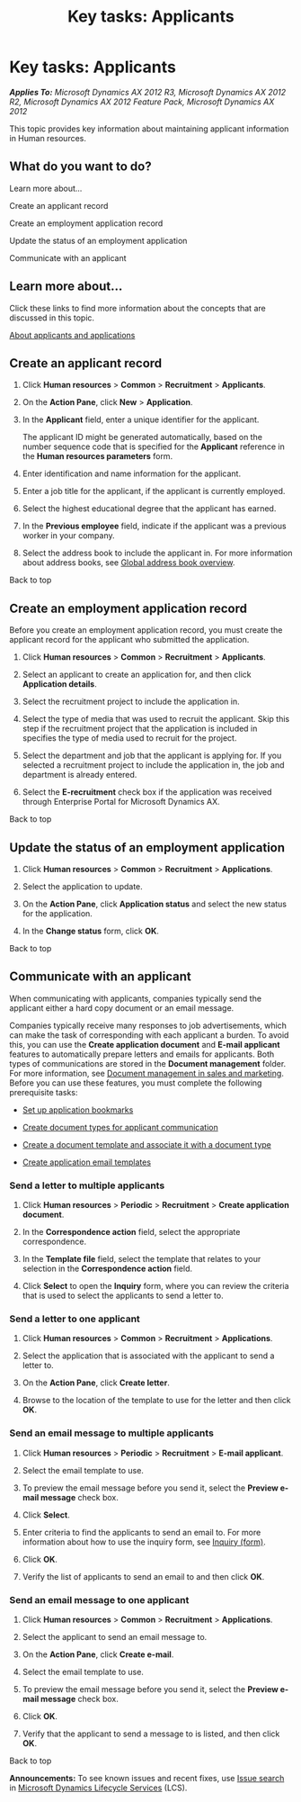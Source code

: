 ﻿---
title: 'Key tasks: Applicants'
TOCTitle: 'Key tasks: Applicants'
ms:assetid: 9908ac96-9e7c-4e8a-83f5-db76ee498cbf
ms:mtpsurl: https://technet.microsoft.com/en-us/library/Hh597184(v=AX.60)
ms:contentKeyID: 39519249
ms.date: 04/18/2014
mtps_version: v=AX.60
---

# Key tasks: Applicants 


_**Applies To:** Microsoft Dynamics AX 2012 R3, Microsoft Dynamics AX 2012 R2, Microsoft Dynamics AX 2012 Feature Pack, Microsoft Dynamics AX 2012_

This topic provides key information about maintaining applicant information in Human resources.

## What do you want to do?

Learn more about...

Create an applicant record

Create an employment application record

Update the status of an employment application

Communicate with an applicant

## Learn more about...

Click these links to find more information about the concepts that are discussed in this topic.

[About applicants and applications](about-applicants-and-applications.md)

## Create an applicant record

1.  Click **Human resources** \> **Common** \> **Recruitment** \> **Applicants**.

2.  On the **Action Pane**, click **New** \> **Application**.

3.  In the **Applicant** field, enter a unique identifier for the applicant.
    
    The applicant ID might be generated automatically, based on the number sequence code that is specified for the **Applicant** reference in the **Human resources parameters** form.

4.  Enter identification and name information for the applicant.

5.  Enter a job title for the applicant, if the applicant is currently employed.

6.  Select the highest educational degree that the applicant has earned.

7.  In the **Previous employee** field, indicate if the applicant was a previous worker in your company.

8.  Select the address book to include the applicant in. For more information about address books, see [Global address book overview](global-address-book-overview.md).

Back to top

## Create an employment application record

Before you create an employment application record, you must create the applicant record for the applicant who submitted the application.

1.  Click **Human resources** \> **Common** \> **Recruitment** \> **Applicants**.

2.  Select an applicant to create an application for, and then click **Application details**.

3.  Select the recruitment project to include the application in.

4.  Select the type of media that was used to recruit the applicant. Skip this step if the recruitment project that the application is included in specifies the type of media used to recruit for the project.

5.  Select the department and job that the applicant is applying for. If you selected a recruitment project to include the application in, the job and department is already entered.

6.  Select the **E-recruitment** check box if the application was received through Enterprise Portal for Microsoft Dynamics AX.

Back to top

## Update the status of an employment application

1.  Click **Human resources** \> **Common** \> **Recruitment** \> **Applications**.

2.  Select the application to update.

3.  On the **Action Pane**, click **Application status** and select the new status for the application.

4.  In the **Change status** form, click **OK**.

Back to top

## Communicate with an applicant

When communicating with applicants, companies typically send the applicant either a hard copy document or an email message.

Companies typically receive many responses to job advertisements, which can make the task of corresponding with each applicant a burden. To avoid this, you can use the **Create application document** and **E-mail applicant** features to automatically prepare letters and emails for applicants. Both types of communications are stored in the **Document management** folder. For more information, see [Document management in sales and marketing](document-management-in-sales-and-marketing.md). Before you can use these features, you must complete the following prerequisite tasks:

  - [Set up application bookmarks](set-up-application-bookmarks.md)

  - [Create document types for applicant communication](create-document-types-for-applicant-communication.md)

  - [Create a document template and associate it with a document type](create-a-document-template-and-associate-it-with-a-document-type.md)

  - [Create application email templates](create-application-email-templates.md)

### Send a letter to multiple applicants

1.  Click **Human resources** \> **Periodic** \> **Recruitment** \> **Create application document**.

2.  In the **Correspondence action** field, select the appropriate correspondence.

3.  In the **Template file** field, select the template that relates to your selection in the **Correspondence action** field.

4.  Click **Select** to open the **Inquiry** form, where you can review the criteria that is used to select the applicants to send a letter to.

### Send a letter to one applicant

1.  Click **Human resources** \> **Common** \> **Recruitment** \> **Applications**.

2.  Select the application that is associated with the applicant to send a letter to.

3.  On the **Action Pane**, click **Create letter**.

4.  Browse to the location of the template to use for the letter and then click **OK**.

### Send an email message to multiple applicants

1.  Click **Human resources** \> **Periodic** \> **Recruitment** \> **E-mail applicant**.

2.  Select the email template to use.

3.  To preview the email message before you send it, select the **Preview e-mail message** check box.

4.  Click **Select**.

5.  Enter criteria to find the applicants to send an email to. For more information about how to use the inquiry form, see [Inquiry (form)](https://technet.microsoft.com/en-us/library/aa575929\(v=ax.60\)).

6.  Click **OK**.

7.  Verify the list of applicants to send an email to and then click **OK**.

### Send an email message to one applicant

1.  Click **Human resources** \> **Common** \> **Recruitment** \> **Applications**.

2.  Select the applicant to send an email message to.

3.  On the **Action Pane**, click **Create e-mail**.

4.  Select the email template to use.

5.  To preview the email message before you send it, select the **Preview e-mail message** check box.

6.  Click **OK**.

7.  Verify that the applicant to send a message to is listed, and then click **OK**.

Back to top

  
**Announcements:** To see known issues and recent fixes, use [Issue search](http://go.microsoft.com/fwlink/?linkid=389258) in [Microsoft Dynamics Lifecycle Services](http://go.microsoft.com/fwlink/?linkid=306505) (LCS).

